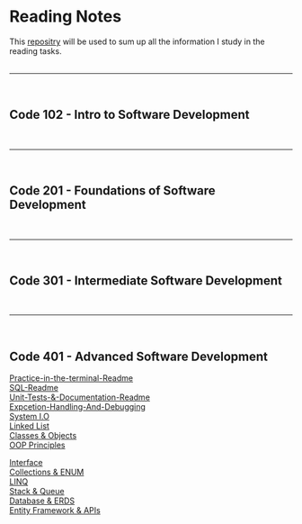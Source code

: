 # Reading Notes

This [repositry](https://github.com/shadilios/reading-notes) will be used to sum up all the information I study in the reading tasks.  
<br><hr><br>

## Code 102 - Intro to Software Development
<br><hr><br>
## Code 201 - Foundations of Software Development
<br><hr><br>
## Code 301 - Intermediate Software Development
<br><hr><br>
## Code 401 - Advanced Software Development

[Practice-in-the-terminal-Readme](https://github.com/shadilios/reading-notes/blob/main/Practice%20in%20the%20Terminal.md)  
[SQL-Readme](https://github.com/shadilios/reading-notes/blob/main/SQL.md)  
[Unit-Tests-&-Documentation-Readme](https://github.com/shadilios/reading-notes/blob/main/Unit%20Tests%20%26%20Documentation.md)  
[Expcetion-Handling-And-Debugging](https://github.com/shadilios/reading-notes/blob/main/Exception-Handling-And-Debugging.md)  
[System I.O](https://github.com/shadilios/reading-notes/blob/main/System-IO.md)  
[Linked List](https://github.com/shadilios/reading-notes/blob/main/Linked%20List.md)  
[Classes & Objects](https://github.com/shadilios/reading-notes/blob/main/Classes%20%26%20Objects.md)  
[OOP Principles](https://github.com/shadilios/reading-notes/blob/main/OOP%20Principles.md)  
  
[Interface](https://github.com/shadilios/reading-notes/blob/main/Interface.md)  
[Collections & ENUM](https://github.com/shadilios/reading-notes/blob/main/Collections%20&%20Enums.md)  
[LINQ](https://github.com/shadilios/reading-notes/blob/main/LINQ.md)  
[Stack & Queue](https://github.com/shadilios/reading-notes/blob/main/Stacks_and_queues.md)  
[Database & ERDS](https://github.com/shadilios/reading-notes/blob/main/Introduction%20to%20Databases%20and%20ERDs.md)  
[Entity Framework & APIs](https://github.com/shadilios/reading-notes/blob/main/Entity%20Framework%20Core%20and%20APIs.md)

